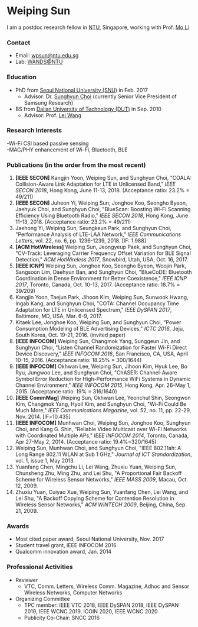 # Weiping Sun

I am a postdoc research fellow in [NTU](http://www.ntu.edu.sg/Pages/home.aspx), Singapore, working with Prof. [Mo Li](https://www.ntu.edu.sg/home/limo/)

### Contact
- Email: wpsun@ntu.edu.sg
- Lab: [WANDS@NTU](http://wands.sg)

### Education 
- PhD from [Seoul National University (SNU)](https://en.snu.ac.kr/) in Feb. 2017
  - Advisor: Dr. [Sunghyun Choi](http://www.mwnl.snu.ac.kr/~schoi/) (currently Senior Vice President of Samsung Research)
- BS from [Dalian University of Technology (DUT)](http://en.dlut.edu.cn/) in Sep. 2010
  - Advisor: Prof. [Lei Wang](https://scholar.google.com/citations?user=4Jr8AHQAAAAJ&hl=en)

### Research Interests
-Wi-Fi CSI based passive sensing  
-MAC/PHY enhancement of Wi-Fi, Bluetooth, BLE
 
### Publications (in the order from the most recent)
1. **[IEEE SECON]** Kangjin Yoon, Weiping Sun, and Sunghyun Choi, "COALA: Collision-Aware Link Adaptation for LTE in Unlicensed Band," _IEEE SECON 2018_, Hong Kong, June 11-13, 2018. (Acceptance ratio: 23.2% = 49/211)
2. **[IEEE SECON]** Juheon Yi, Weiping Sun, Jonghoe Koo, Seongho Byeon, Jaehyuk Choi, and Sunghyun Choi, "BlueScan: Boosting Wi-Fi Scanning Efficiency Using Bluetooth Radio," _IEEE SECON 2018_, Hong Kong, June 11-13, 2018. (Acceptance ratio: 23.2% = 49/211)
3. Jaehong Yi, Weiping Sun, Seungkeun Park, and Sunghyun Choi, "Performance Analysis of LTE-LAA Network," _IEEE Communications Letters_, vol. 22, no. 6, pp. 1236-1239, 2018. [IF: 1.988]
4. **[ACM HotWireless]** Weiping Sun, Jeongyeup Paek, and Sunghyun Choi, "CV-Track: Leveraging Carrier Frequency Offset Variation for BLE Signal Detection," _ACM HotWireless 2017_, Snowbird, Utah, USA, Oct. 16, 2017.  
5. **[IEEE ICNP]** Weiping Sun, Jonghoe Koo, Seongho Byeon, Woojin Park, Sangsoon Lim, Daehyun Ban, and Sunghyun Choi, "BlueCoDE: Bluetooth Coordination in Dense Environment for Better Coexistence," _IEEE ICNP 2017_, Toronto, Canada, Oct. 10-13, 2017. (Acceptance ratio: 18.7% = 39/209)
6. Kangjin Yoon, Taejun Park, Jihoon Kim, Weiping Sun, Sunwook Hwang, Ingab Kang, and Sunghyun Choi, "COTA: Channel Occupancy Time Adaptation for LTE in Unlicensed Spectrum," _IEEE DySPAN 2017_, Baltimore, MD, USA, Mar. 6-9, 2017.
7. Kitaek Lee, Jonghoe Koo, Weiping Sun, and Sunghyun Choi, "Power Consumption Modeling of BLE Advertising Devices," _ICTC 2016_, Jeju, South Korea, Oct. 19-21, 2016. (invited paper)
8. **[IEEE INFOCOM]** Weiping Sun, Changmok Yang, Sunggeun Jin, and Sunghyun Choi, "Listen Channel Randomization for Faster Wi-Fi Direct Device Discovery," _IEEE INFOCOM 2016_, San Francisco, CA, USA, April 10-15, 2016. (Acceptance ratio: 18.25% = 300/1644)
9. **[IEEE INFOCOM]** Okhwan Lee, Weiping Sun, Jihoon Kim, Hyuk Lee, Bo Ryu, Jungwoo Lee, and Sunghyun Choi, "ChASER: Channel-Aware Symbol Error Reduction for High-Performance WiFi Systems in Dynamic Channel Environment," _IEEE INFOCOM 2015_, Hong Kong, Apr. 26-May 1, 2015. (Acceptance ratio: 19% = 316/1640)
10. **[IEEE CommMag]** Weiping Sun, Okhwan Lee, Yeonchul Shin, Seongwon Kim, Changmok Yang, Hyoil Kim, and Sunghyun Choi, "Wi-Fi Could Be Much More," _IEEE Communications Magazine_, vol. 52, no. 11, pp. 22-29, Nov. 2014. [IF=10.435]
11. **[IEEE INFOCOM]** Munhwan Choi, Weiping Sun, Jonghoe Koo, Sunghyun Choi, and Kang G. Shin, "Reliable Video Multicast over Wi-Fi Networks with Coordinated Multiple APs," _IEEE INFOCOM 2014_, Toronto, Canada, Apr 27-May 2, 2014. (Acceptance ratio: 19.4%=320/1645)
12. Weiping Sun, Munhwan Choi, and Sunghyun Choi, "IEEE 802.11ah: A Long Range 802.11 WLAN at Sub 1 GHz," _Journal of ICT Standardization_, vol. 1, issue 1, May 2013.
13. Yuanfang Chen, Mingchu Li, Lei Wang, Zhuxiu Yuan, Weiping Sun, Chunsheng Zhu, Ming Zhu, and Lei Shu, "A Proportional Fair Backoff Scheme for Wireless Sensor Networks," _IEEE MASS 2009_, Macau, Oct. 12, 2009.
14. Zhuxiu Yuan, Cuiyao Xue, Weiping Sun, Yuanfang Chen, Lei Wang, and Lei Shu, "A Backoff Copying Scheme for Contention Resolution in Wireless Sensor Networks," _ACM WiNTECH 2009_, Beijing, China, Sep. 21, 2009.

### Awards
- Most cited paper award, Seoul National University, Nov. 2017
- Student travel grant, IEEE INFOCOM 2016
- Qualcomm innovation award, Jan. 2014

### Professional Activities

- Reviewer
  - VTC, Comm. Letters, Wireless Comm. Magazine, Adhoc and Sensor Wireless Networks, Computer Networks
- Organizing Committee
  - TPC member: IEEE VTC 2018, IEEE DySPAN 2018, IEEE DySPAN 2019, IEEE WCNC 2019, ICOIN 2020, IEEE WCNC 2020  
  - Publicity Co-Chair: SNCC 2016
  
